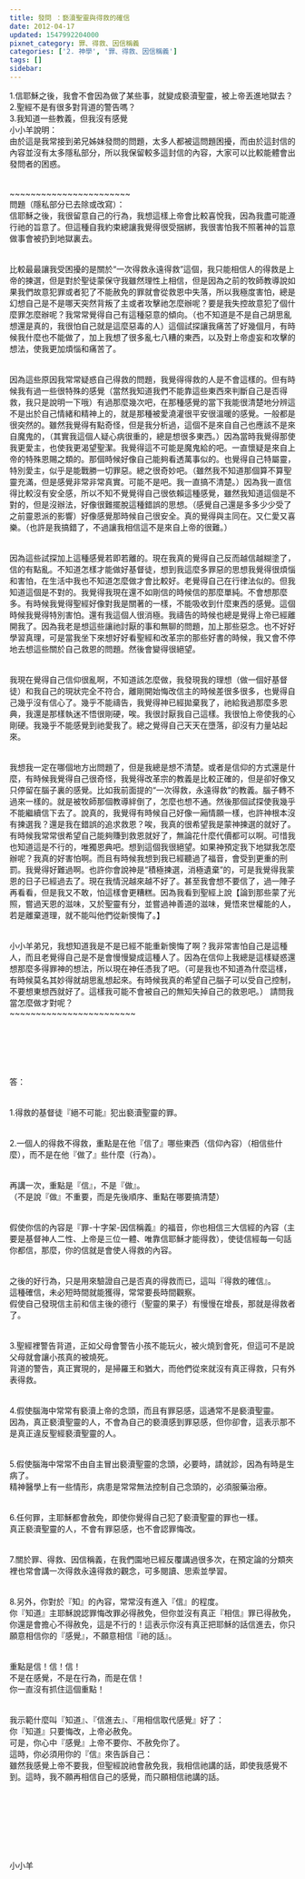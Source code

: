 ```yaml
---
title: 發問 ：褻瀆聖靈與得救的確信
date: 2012-04-17
updated: 1547992204000
pixnet_category: 罪、得救、因信稱義
categories: ['2. 神學', '罪、得救、因信稱義']
tags: []
sidebar: 
---
```


<p>1.信耶穌之後，我會不會因為做了某些事，就變成褻瀆聖靈，被上帝丟進地獄去？<br/>2.聖經不是有很多對背道的警告嗎？<br/>3.我知道一些教義，但我沒有感覺<br/><!--more-->小小羊說明：<br/>由於這是我常接到弟兄姊妹發問的問題，太多人都被這問題困擾，而由於這封信的內容並沒有太多隱私部分，所以我保留較多這封信的內容，大家可以比較能體會出發問者的困惑。<br/><br/><br/>~~~~~~~~~~~~~~~~~~~~~~~<br/>問題（隱私部分已去除或改寫）：<br/>信耶穌之後，我很留意自己的行為，我想這樣上帝會比較喜悅我，因為我盡可能遵行祂的旨意了。但這種自我約束總讓我覺得很受捆綁，我很害怕我不照著神的旨意做事會被扔到地獄裏去。<br/><br/><br/>比較最最讓我受困擾的是關於“一次得救永遠得救”這個，我只能相信人的得救是上帝的揀選，但是對於聖徒蒙保守我雖然理性上相信，但是因為之前的牧師教導說如果我們故意犯罪或者犯了不能赦免的罪就會從救恩中失落，所以我極度害怕，總是幻想自己是不是哪天突然背叛了主或者攻擊祂怎麼辦呢？要是我失控故意犯了個什麼罪怎麼辦呢？我常常覺得自己有這種惡意的傾向。（也不知道是不是自己胡思亂想還是真的，我很怕自己就是這麼惡毒的人）這個試探讓我痛苦了好幾個月，有時候我什麼也不能做了，加上我想了很多亂七八糟的東西，以及對上帝虛妄和攻擊的想法，使我更加煩惱和痛苦了。<br/><br/><br/>因為這些原因我常常疑惑自己得救的問題，我覺得得救的人是不會這樣的。但有時候我有過一些很特殊的感覺（當然我知道我們不能靠這些東西來判斷自己是否得救，我只是說明一下哦）有過那麼幾次吧，在那種感覺的當下我能很清楚地分辨這不是出於自己情緒和精神上的，就是那種被愛澆灌很平安很溫暖的感覺。一般都是很突然的。雖然我覺得有點奇怪，但是我分析過，這個不是來自自己也應該不是來自魔鬼的，（其實我這個人疑心病很重的，總是想很多東西。）因為當時我覺得那使我更愛主，也使我更渴望聖潔。我覺得這不可能是魔鬼給的吧。一直懷疑是來自上帝的特殊恩賜之類的。那個時候好像自己能夠看透萬事似的。也覺得自己特屬靈，特別愛主，似乎是能戰勝一切罪惡。總之很奇妙吧。（雖然我不知道那個算不算聖靈充滿，但是感覺非常非常真實。可能不是吧。我一直搞不清楚。）因為我一直信得比較沒有安全感，所以不知不覺覺得自己很依賴這種感覺，雖然我知道這個是不對的，但是沒辦法，好像很難擺脫這種錯誤的思想。（感覺自己還是多多少少受了之前靈恩派的影響）好像感覺那時候自己很安全。真的覺得與主同在。又仁愛又喜樂。（也許是我搞錯了，不過讓我相信這不是來自上帝的很難。）<br/><br/><br/>因為這些試探加上這種感覺若即若離的。現在我真的覺得自己反而越信越糊塗了，信的有點亂。不知道怎樣才能做好基督徒，想到我這麼多罪惡的思想我覺得很煩惱和害怕，在生活中我也不知道怎麼做才會比較好。老覺得自己在行律法似的。但我知道這個是不對的。我覺得我現在還不如剛信的時候信的那麼單純。不會想那麼多。有時候我覺得聖經好像對我是關著的一樣，不能吸收到什麼東西的感覺。這個時候我覺得特別害怕。還有我這個人很消極。我禱告的時候也總是覺得上帝已經離開我了。因為我老是想這些讓祂討厭的事和無聊的問題，加上那些惡念。也不好好學習真理，可是當我坐下來想好好看聖經和改革宗的那些好書的時候，我又會不停地去想這些關於自己救恩的問題。然後會變得很絕望。<br/><br/><br/>我現在覺得自己信仰很亂啊，不知道該怎麼做，我發現我的理想（做一個好基督徒）和我自己的現狀完全不符合，離剛開始悔改信主的時候差很多很多，也覺得自己幾乎沒有信心了。幾乎不能禱告，我覺得神已經拋棄我了，祂給我過那麼多恩典，我還是那樣執迷不悟很剛硬，唉。我很討厭我自己這樣。我很怕上帝使我的心剛硬。我幾乎不能感覺到祂愛我了。總之覺得自己天天在墮落，卻沒有力量站起來。<br/><br/><br/>我想我一定在哪個地方出問題了，但是我總是想不清楚。或者是信仰的方式還是什麼，有時候我覺得自己很奇怪，我覺得改革宗的教義是比較正確的，但是卻好像又只停留在腦子裏的感覺。比如我前面提的“一次得救，永遠得救”的教義。腦子轉不過來一樣的。就是被牧師那個教導絆倒了，怎麼也想不通。然後那個試探使我幾乎不能繼續信下去了。說真的，我覺得有時候自己好像一廂情願一樣，也許神根本沒有揀選我？還是我在錯誤的追求救恩？唉，我真的很希望我是蒙神揀選的就好了。有時候我常常很希望自己能夠賺到救恩就好了，無論花什麼代價都可以啊。可惜我也知道這是不行的，唯獨恩典吧。想到這個我很絕望。如果神預定我下地獄我怎麼辦呢？我真的好害怕啊。而且有時候我想到我已經聽過了福音，會受到更重的刑罰。我覺得好難過啊。也許你會說神是“積極揀選，消極遺棄”的，可是我覺得我蒙恩的日子已經過去了。現在我情況越來越不好了。甚至我會想不要信了，過一陣子再看看，但是我又不敢，怕這樣會更糟糕。因為我看到聖經上說【論到那些蒙了光照，嘗過天恩的滋味，又於聖靈有分，並嘗過神善道的滋味，覺悟來世權能的人，若是離棄道理，就不能叫他們從新懊悔了。】<br/><br/><br/>小小羊弟兄，我想知道我是不是已經不能重新懊悔了啊？我非常害怕自己是這種人，而且老覺得自己是不是會慢慢變成這種人了。因為在信仰上我總是這樣疑惑還想那麼多得罪神的想法，所以現在神任憑我了吧。（可是我也不知道為什麼這樣，有時候莫名其妙得就胡思亂想起來。有時候我真的希望自己腦子可以受自己控制，不要想東想西就好了。這樣我可能不會被自己的無知失掉自己的救恩吧。） 請問我當怎麼做才對呢？ <br/>~~~~~~~~~~~~~~~~~~~~~~~~<br/><br/><br/><br/><br/><br/><br/>答：<br/><br/> <br/>1.得救的基督徒『絕不可能』犯出褻瀆聖靈的罪。<br/><br/> <br/>2.一個人的得救不得救，重點是在他『信了』哪些東西（信仰內容）（相信些什麼），而不是在他『做了』些什麼（行為）。<br/><br/><br/>再講一次，重點是『信』，不是『做』。<br/>（不是說『做』不重要，而是先後順序、重點在哪要搞清楚）<br/><br/><br/>假使你信的內容是『罪-十字架-因信稱義』的福音，你也相信三大信經的內容（主要是基督神人二性、上帝是三位一體、唯靠信耶穌才能得救），使徒信經每一句話你都信，那麼，你的信就是會使人得救的內容。<br/> <br/><br/>之後的好行為，只是用來驗證自己是否真的得救而已，這叫『得救的確信』。<br/>這種確信，未必短時間就能獲得，常常要長時間觀察。<br/>假使自己發現信主前和信主後的德行（聖靈的果子）有慢慢在增長，那就是得救者了。<br/> <br/><br/>3.聖經裡警告背道，正如父母會警告小孩不能玩火，被火燒到會死，但這可不是說父母就會讓小孩真的被燒死。<br/>背道的警告，真正實現的，是掃羅王和猶大，而他們從來就沒有真正得救，只有外表得救。<br/> <br/><br/>4.假使腦海中常常有褻瀆上帝的念頭，而且有罪惡感，這通常不是褻瀆聖靈。<br/>因為，真正褻瀆聖靈的人，不會為自己的褻瀆感到罪惡感，但你卻會，這表示那不是真正違反聖經褻瀆聖靈的人。<br/> <br/><br/>5.假使腦海中常常不由自主冒出褻瀆聖靈的念頭，必要時，請就診，因為有時是生病了。<br/>精神醫學上有一些情形，病患是常常無法控制自己念頭的，必須服藥治療。<br/> <br/><br/>6.任何罪，主耶穌都會赦免，即使你覺得自己犯了褻瀆聖靈的罪也一樣。<br/>真正褻瀆聖靈的人，不會有罪惡感，也不會認罪悔改。<br/> <br/> <br/>7.關於罪、得救、因信稱義，在我們園地已經反覆講過很多次，在預定論的分類夾裡也常會講一次得救永遠得救的觀念，可多閱讀、思索並學習。<br/> <br/><br/>8.另外，你對於『知』的內容，常常沒有進入『信』的程度。<br/>你『知道』主耶穌說認罪悔改罪必得赦免，但你並沒有真正『相信』罪已得赦免，你還是會擔心不得赦免，這是不行的！這表示你沒有真正把耶穌的話信進去，你只願意相信你的『感覺』，不願意相信『祂的話』。<br/> <br/><br/>重點是信！信！信！<br/>不是在感覺，不是在行為，而是在信！<br/>你一直沒有抓住這個重點！<br/><br/> <br/>我示範什麼叫『知道』、『信進去』、『用相信取代感覺』好了：<br/>你『知道』只要悔改，上帝必赦免。<br/>可是，你心中『感覺』上帝不要你、不赦免你了。 <br/>這時，你必須用你的『信』來告訴自己：<br/>雖然我感覺上帝不要我，但聖經說祂會赦免我，我相信祂講的話，即使我感覺不到。這時，我不願再相信自己的感覺，而只願相信祂講的話。<br/><br/><br/> <br/> <br/> <br/> <br/><br/><br/>小小羊<br/><br/><br/><br/><br/><br/><br/>
</p>